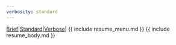 ```yaml
---
verbosity: standard
---
```

[Brief](pages/resume_brief.md)|[Standard](pages/resume.md)|[Verbose](pages/resume_verbose.md)|
{{ include resume_menu.md }}
{{ include resume_body.md }}
